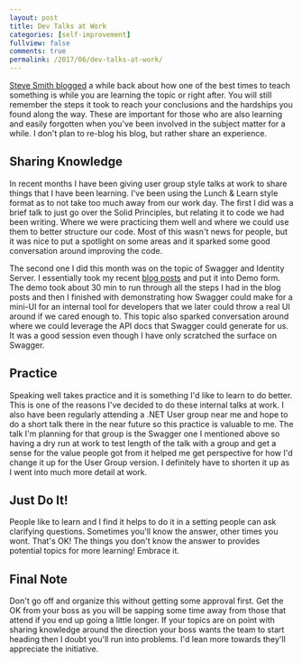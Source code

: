 ```yaml
---
layout: post
title: Dev Talks at Work
categories: [self-improvement]
fullview: false
comments: true
permalink: /2017/06/dev-talks-at-work/
---
```


[Steve Smith blogged](http://ardalis.com/share-what-you-learn-even-if-youre-not-an-expert) a while back about how one of the best times to teach something is while you are learning the topic or right after. You will still remember the steps it took to reach your conclusions and the hardships you found along the way. These are important for those who are also learning and easily forgotten when you've been involved in the subject matter for a while. I don't plan to re-blog his blog, but rather share an experience.

## Sharing Knowledge

In recent months I have been giving user group style talks at work to share things that I have been learning. I've been using the Lunch & Learn style format as to not take too much away from our work day. The first I did was a brief talk to just go over the Solid Principles, but relating it to code we had been writing. Where we were practicing them well and where we could use them to better structure our code.  Most of this wasn't news for people, but it was nice to put a spotlight on some areas and it sparked some good conversation around improving the code.

The second one I did this month was on the topic of Swagger and Identity Server. I essentially took my recent [blog posts](/2017/02/swagger-identityserver4-part1/) and put it into Demo form. The demo took about 30 min to run through all the steps I had in the blog posts and then I finished with demonstrating how Swagger could make for a mini-UI for an internal tool for developers that we later could throw a real UI around if we cared enough to. This topic also sparked conversation around where we could leverage the API docs that Swagger could generate for us. It was a good session even though I have only scratched the surface on Swagger.

## Practice

Speaking well takes practice and it is something I'd like to learn to do better. This is one of the reasons I've decided to do these internal talks at work. I also have been regularly attending a .NET User group near me and hope to do a short talk there in the near future so this practice is valuable to me. The talk I'm planning for that group is the Swagger one I mentioned above so having a dry run at work to test length of the talk with a group and get a sense for the value people got from it helped me get perspective for how I'd change it up for the User Group version. I definitely have to shorten it up as I went into much more detail at work.

## Just Do It!

People like to learn and I find it helps to do it in a setting people can ask clarifying questions. Sometimes you'll know the answer, other times you wont. That's OK! The things you don't know the answer to provides potential topics for more learning! Embrace it.

## Final Note

Don't go off and organize this without getting some approval first. Get the OK from your boss as you will be sapping some time away from those that attend if you end up going a little longer. If your topics are on point with sharing knowledge around the direction your boss wants the team to start heading then I doubt you'll run into problems. I'd lean more towards they'll appreciate the initiative.